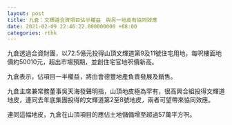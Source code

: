 ```yaml
---
layout: post
title: 九倉：文輝道合資項目佔半權益　與另一地皮有協同效應
date: 2021-02-09 22:46:22.000000000 +08:00
categories: rthk
---
```


九倉透過合資財團，以72.5億元投得山頂文輝道第9及11號住宅用地，每呎樓面地價約50010元，超出市場預期，並創住宅官地呎價新高。

九倉表示，佔項目一半權益，將由會德豐地產負責發展及銷售。

九倉主席兼常務董事吳天海發聲明指，山頂地皮極為罕有，很高興合組投得文輝道地皮，連同去年底集團投得的文輝道第2至8號地皮，兩者可望帶來協同效應。

連同這幅地皮，九倉在山頂項目的應佔土地儲備增至超過57萬平方呎。
